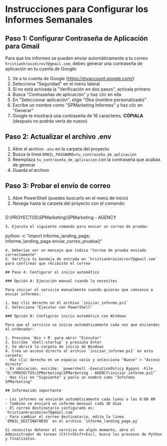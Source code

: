# Instrucciones para Configurar los Informes Semanales

## Paso 1: Configurar Contraseña de Aplicación para Gmail

Para que los informes se puedan enviar automáticamente a tu correo `hristiankrasimirov7@gmail.com`, debes generar una contraseña de aplicación en tu cuenta de Google:

1. Ve a tu cuenta de Google (https://myaccount.google.com/)
2. Selecciona "Seguridad" en el menú lateral
3. Si no está activada la "Verificación en dos pasos", actívala primero
4. Busca "Contraseñas de aplicación" y haz clic en ella
5. En "Seleccionar aplicación", elige "Otra (nombre personalizado)"
6. Escribe un nombre como "SPMarketing Informes" y haz clic en "Generar"
7. Google te mostrará una contraseña de 16 caracteres. **CÓPIALA** (después no podrás verla de nuevo)

## Paso 2: Actualizar el archivo .env

1. Abre el archivo `.env` en la carpeta del proyecto
2. Busca la línea `EMAIL_PASSWORD=tu_contraseña_de_aplicacion`
3. Reemplaza `tu_contraseña_de_aplicacion` con la contraseña que acabas de generar
4. Guarda el archivo

## Paso 3: Probar el envío de correo

1. Abre PowerShell (puedes buscarlo en el menú de inicio)
2. Navega hasta la carpeta del proyecto con el comando:
   ```
  D:\PROYECTOS\SPMarketing\SPMarketing - AGENCY
   ```
3. Ejecuta el siguiente comando para enviar un correo de prueba:
   ```
   python -c "import informe_landing_page; informe_landing_page.enviar_correo_prueba()"
   ```
4. Deberías ver un mensaje que indica "Correo de prueba enviado correctamente"
5. Verifica tu bandeja de entrada en `hristiankrasimirov7@gmail.com` para confirmar que recibiste el correo

## Paso 4: Configurar el inicio automático

### Opción A: Ejecución manual cuando lo necesites

Para iniciar el servicio manualmente cuando quieras que comience a enviar informes:

1. Haz clic derecho en el archivo `iniciar_informe.ps1`
2. Selecciona "Ejecutar con PowerShell"

### Opción B: Configurar inicio automático con Windows

Para que el servicio se inicie automáticamente cada vez que enciendes el ordenador:

1. Presiona `Win + R` para abrir "Ejecutar"
2. Escribe `shell:startup` y presiona Enter
3. Se abrirá la carpeta de inicio de Windows
4. Crea un acceso directo al archivo `iniciar_informe.ps1` en esta carpeta:
   - Haz clic derecho en un espacio vacío y selecciona "Nuevo" > "Acceso directo"
   - En ubicación, escribe: `powershell -ExecutionPolicy Bypass -File "D:\PROYECTOS\SPMarketing\SPMarketing - AGENCY\iniciar_informe.ps1"`
   - Haz clic en "Siguiente" y ponle un nombre como "Informes SPMarketing"

## Información importante

- Los informes se enviarán automáticamente cada lunes a las 8:00 AM
- También se enviará un informe mensual cada 30 días
- El correo destinatario configurado es: `hristiankrasimirov7@gmail.com`
- Para cambiar el correo destinatario, edita la línea `EMAIL_DESTINATARIO` en el archivo `informe_landing_page.py`

Si necesitas detener el servicio en algún momento, abre el Administrador de tareas (Ctrl+Shift+Esc), busca los procesos de Python y finalízalos. 